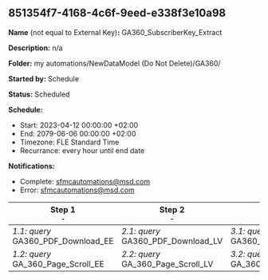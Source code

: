 ## 851354f7-4168-4c6f-9eed-e338f3e10a98

**Name** (not equal to External Key)**:** GA360_SubscriberKey_Extract

**Description:** n/a

**Folder:** my automations/NewDataModel (Do Not Delete)/GA360/

**Started by:** Schedule

**Status:** Scheduled

**Schedule:**

* Start: 2023-04-12 00:00:00 +02:00
* End: 2079-06-06 00:00:00 +02:00
* Timezone: FLE Standard Time
* Recurrance: every hour until end date

**Notifications:**

* Complete: sfmcautomations@msd.com
* Error: sfmcautomations@msd.com

| Step 1<br>_<small>-</small>_ | Step 2<br>_<small>-</small>_ | Step 3<br>_<small>-</small>_ |
| --- | --- | --- |
| _1.1: query_<br>GA360_PDF_Download_EE | _2.1: query_<br>GA360_PDF_Download_LV | _3.1: query_<br>GA360_PDF_Download_LT |
| _1.2: query_<br>GA_360_Page_Scroll_EE | _2.2: query_<br>GA_360_Page_Scroll_LV | _3.2: query_<br>GA_360_Page_Scroll_LT |
